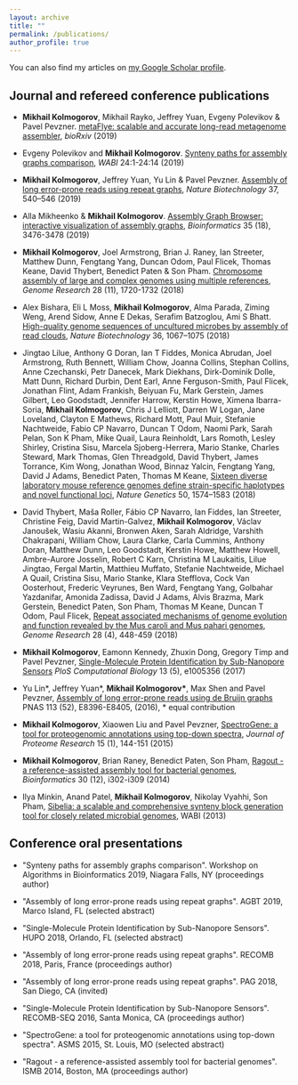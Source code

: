 ```yaml
---
layout: archive
title: ""
permalink: /publications/
author_profile: true
---
```


You can also find my articles on 
<a href="https://scholar.google.com/citations?user=wc5LHGcAAAAJ">my Google Scholar profile</a>.

Journal and refereed conference publications
--------------------------------------------

*  **Mikhail Kolmogorov**, Mikhail Rayko, Jeffrey Yuan, Evgeny Polevikov & Pavel Pevzner.
[metaFlye: scalable and accurate long-read metagenome assembler](https://www.biorxiv.org/content/10.1101/637637v1), _bioRxiv_ (2019)

* Evgeny Polevikov and **Mikhail Kolmogorov**. 
[Synteny paths for assembly graphs comparison](http://drops.dagstuhl.de/opus/volltexte/2019/11054/), _WABI_ 24:1-24:14 (2019)

* **Mikhail Kolmogorov**, Jeffrey Yuan, Yu Lin & Pavel Pevzner. 
[Assembly of long error-prone reads using repeat graphs](https://www.nature.com/articles/s41587-019-0072-8),
_Nature Biotechnology_ 37, 540–546 (2019)

* Alla Mikheenko & **Mikhail Kolmogorov**.
[Assembly Graph Browser: interactive visualization of assembly graphs](https://academic.oup.com/bioinformatics/article-abstract/35/18/3476/5306331),
_Bioinformatics_ 35 (18), 3476-3478 (2019)
			
* **Mikhail Kolmogorov**, Joel Armstrong, Brian J. Raney, Ian Streeter, Matthew Dunn, Fengtang Yang, Duncan Odom, Paul Flicek, Thomas Keane, David Thybert, Benedict Paten & Son Pham.
[Chromosome assembly of large and complex genomes using multiple references](https://genome.cshlp.org/content/28/11/1720.full),
_Genome Research_ 28 (11), 1720-1732 (2018)

* Alex Bishara, Eli L Moss, **Mikhail Kolmogorov**, Alma Parada, Ziming Weng, Arend Sidow, Anne E Dekas, Serafim Batzoglou, Ami S Bhatt.
[High-quality genome sequences of uncultured microbes by assembly of read clouds](https://www.nature.com/articles/nbt.4266),
_Nature Biotechnology_ 36, 1067–1075 (2018)

* Jingtao Lilue, Anthony G Doran, Ian T Fiddes, Monica Abrudan, Joel Armstrong, Ruth Bennett, William Chow, Joanna Collins, Stephan Collins, Anne Czechanski, Petr Danecek, Mark Diekhans, Dirk-Dominik Dolle, Matt Dunn, Richard Durbin, Dent Earl, Anne Ferguson-Smith, Paul Flicek, Jonathan Flint, Adam Frankish, Beiyuan Fu, Mark Gerstein, James Gilbert, Leo Goodstadt, Jennifer Harrow, Kerstin Howe, Ximena Ibarra-Soria, **Mikhail Kolmogorov**, Chris J Lelliott, Darren W Logan, Jane Loveland, Clayton E Mathews, Richard Mott, Paul Muir, Stefanie Nachtweide, Fabio CP Navarro, Duncan T Odom, Naomi Park, Sarah Pelan, Son K Pham, Mike Quail, Laura Reinholdt, Lars Romoth, Lesley Shirley, Cristina Sisu, Marcela Sjoberg-Herrera, Mario Stanke, Charles Steward, Mark Thomas, Glen Threadgold, David Thybert, James Torrance, Kim Wong, Jonathan Wood, Binnaz Yalcin, Fengtang Yang, David J Adams, Benedict Paten, Thomas M Keane,
[Sixteen diverse laboratory mouse reference genomes define strain-specific haplotypes and novel functional loci](https://www.nature.com/articles/s41588-018-0223-8),
_Nature Genetics_ 50, 1574–1583 (2018)

* David Thybert, Maša Roller, Fábio CP Navarro, Ian Fiddes, Ian Streeter, Christine Feig, David Martin-Galvez, **Mikhail Kolmogorov**, Václav Janoušek, Wasiu Akanni, Bronwen Aken, Sarah Aldridge, Varshith Chakrapani, William Chow, Laura Clarke, Carla Cummins, Anthony Doran, Matthew Dunn, Leo Goodstadt, Kerstin Howe, Matthew Howell, Ambre-Aurore Josselin, Robert C Karn, Christina M Laukaitis, Lilue Jingtao, Fergal Martin, Matthieu Muffato, Stefanie Nachtweide, Michael A Quail, Cristina Sisu, Mario Stanke, Klara Stefflova, Cock Van Oosterhout, Frederic Veyrunes, Ben Ward, Fengtang Yang, Golbahar Yazdanifar, Amonida Zadissa, David J Adams, Alvis Brazma, Mark Gerstein, Benedict Paten, Son Pham, Thomas M Keane, Duncan T Odom, Paul Flicek,
[Repeat associated mechanisms of genome evolution and function revealed by the Mus caroli and Mus pahari genomes](https://genome.cshlp.org/content/28/4/448.short),
_Genome Research_ 28 (4), 448-459 (2018)

* **Mikhail Kolmogorov**, Eamonn Kennedy, Zhuxin Dong, Gregory Timp and Pavel Pevzner,
[Single-Molecule Protein Identification by Sub-Nanopore Sensors](https://journals.plos.org/ploscompbiol/article?id=10.1371/journal.pcbi.1005356)
_PloS Computational Biology_ 13 (5), e1005356 (2017)

* Yu Lin*, Jeffrey Yuan*, __Mikhail Kolmogorov*__, Max Shen and Pavel Pevzner,
[Assembly of long error-prone reads using de Bruijn graphs](https://www.pnas.org/content/113/52/E8396.short)
PNAS 113 (52), E8396-E8405, (2016), * equal contribution

* **Mikhail Kolmogorov**, Xiaowen Liu and Pavel Pevzner,
[SpectroGene: a tool for proteogenomic annotations using top-down spectra](https://pubs.acs.org/doi/abs/10.1021/acs.jproteome.5b00610),
_Journal of Proteome Research_ 15 (1), 144-151 (2015)

* **Mikhail Kolmogorov**, Brian Raney, Benedict Paten, Son Pham,
[Ragout - a reference-assisted assembly tool for bacterial genomes](https://academic.oup.com/bioinformatics/article-abstract/30/12/i302/388572),
_Bioinformatics_ 30 (12), i302-i309 (2014)

* Ilya Minkin, Anand Patel, **Mikhail Kolmogorov**, Nikolay Vyahhi, Son Pham,
[Sibelia: a scalable and comprehensive synteny block generation tool for closely related microbial genomes](https://link.springer.com/chapter/10.1007/978-3-642-40453-5_17),
WABI (2013)

Conference oral presentations
-----------------------------

* "Synteny paths for assembly graphs comparison". Workshop on Algorithms in Bioinformatics 2019, Niagara Falls, NY (proceedings author)

* "Assembly of long error-prone reads using repeat graphs". AGBT 2019, Marco Island, FL  (selected abstract)

* "Single-Molecule Protein Identification by Sub-Nanopore Sensors". HUPO 2018, Orlando, FL (selected abstract)

* "Assembly of long error-prone reads using repeat graphs". RECOMB 2018, Paris, France (proceedings author)

* "Assembly of long error-prone reads using repeat graphs". PAG 2018, San Diego, CA (invited)

* "Single-Molecule Protein Identification by Sub-Nanopore Sensors". RECOMB-SEQ 2016, Santa Monica, CA (proceedings author)

* "SpectroGene: a tool for proteogenomic annotations using top-down spectra".  ASMS 2015, St. Louis, MO (selected abstract)

* "Ragout - a reference-assisted assembly tool for bacterial genomes". ISMB 2014, Boston, MA (proceedings author)

